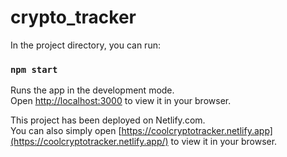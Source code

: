# crypto_tracker

In the project directory, you can run:

### `npm start`

Runs the app in the development mode.\
Open [http://localhost:3000](http://localhost:3000) to view it in your browser.


This project has been deployed on Netlify.com.\
You can also simply open [https://coolcryptotracker.netlify.app](https://coolcryptotracker.netlify.app/) to view it in your browser.
